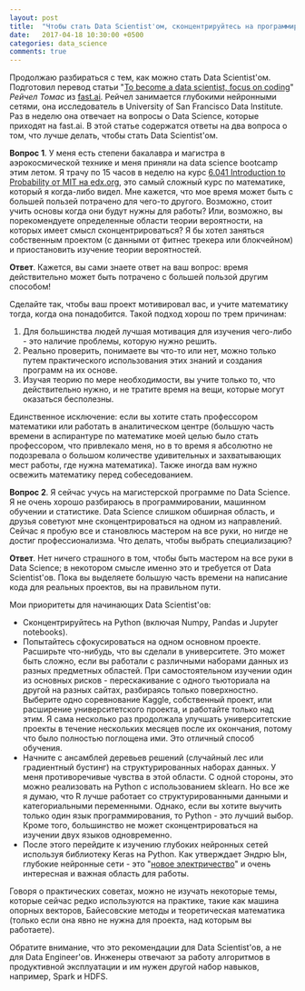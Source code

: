 ```yaml
---
layout: post
title:  "Чтобы стать Data Scientist'ом, сконцентрируйтесь на программировании"
date:   2017-04-18 10:30:00 +0500
categories: data_science
comments: true
---
```


Продолжаю разбираться с тем, как можно стать Data Scientist'ом. Подготовил перевод статьи "[To become a data scientist, focus on coding](http://www.fast.ai/2017/03/23/focus-on-coding/)" *Рейчел Томас* из [fast.ai](http://www.fast.ai). Рейчел занимается глубокими нейронными сетями, она исследователь в University of San Francisco Data Institute. Раз в неделю она отвечает на вопросы о Data Science, которые приходят на fast.ai. В этой статье содержатся ответы на два вопроса о том, что лучше делать, чтобы стать Data Scientist'ом.

**Вопрос 1**. У меня есть степени бакалавра и магистра в аэрокосмической технике и меня приняли на data science bootcamp этим летом. Я трачу по 15 часов в неделю на курс [6.041 Introduction to Probability от MIT на edx.org](https://www.edx.org/course/introduction-probability-science-mitx-6-041x-2), это самый сложный курс по математике, который я когда-либо видел. Мне кажется, что мое время может быть с большей пользей потрачено для чего-то другого. Возможно, стоит учить основы когда они будут нужны для работы? Или, возможно, вы порекомендуете определенные области теории вероятности, на которых имеет смысл сконцентрироваться? Я бы хотел заняться собственным проектом (с данными от фитнес трекера или блокчейном) и приостановить изучение теории вероятностей. 

**Ответ**. Кажется, вы сами знаете ответ на ваш вопрос: время действительно может быть потрачено с большей пользой другим способом! 

<!--more-->

Сделайте так, чтобы ваш проект мотивировал вас, и учите математику тогда, когда она понадобится. Такой подход хорош по трем причинам:

1. Для большинства людей лучшая мотивация для изучения чего-либо - это наличие проблемы, которую нужно решить. 
2. Реально проверить, понимаете вы что-то или нет, можно только путем практического использования этих знаний и создания программ на их основе. 
3. Изучая теорию по мере необходимости, вы учите только то, что действительно нужно, и не тратите время на вещи, которые могут оказаться бесполезны.

Единственное исключение: если вы хотите стать профессором математики или работать в аналитическом центре (большую часть времени в аспирантуре по математике моей целью было стать профессором, что привлекало меня, но в то время я абсолютно не подозревала о большом количестве удивительных и захватывающих мест работы, где нужна математика). Также иногда вам нужно освежить математику перед собеседованием.

**Вопрос 2**. Я сейчас учусь на магистерской программе по Data Science. Я не очень хорошо разбираюсь в программировании, машинном обучении и статистике. Data Science слишком обширная область, и друзья советуют мне сконцентрироваться на одном из направлений. Сейчас я пробую все и становлюсь мастером на все руки, но нигде не достиг профессионализма. Что делать, чтобы выбрать специализацию?

**Ответ**. Нет ничего страшного в том, чтобы быть мастером на все руки в Data Science; в некотором смысле именно это и требуется от Data Scientist'ов. Пока вы выделяете большую часть времени на написание кода для реальных проектов, вы на правильном пути.

Мои приоритеты для начинающих Data Scientist'ов:

- Сконцентрируйтесь на Python (включая Numpy, Pandas и Jupyter notebooks).
- Попытайтесь сфокусироваться на одном основном проекте. Расширьте что-нибудь, что вы сделали в университете. Это может быть сложно, если вы работали с различными наборами данных из разных предметных областей. При самостоятельном изучении один из основных рисков - перескакивание с одного тьюториала на другой на разных сайтах, разбираясь только поверхностно. Выберите одно соревнование Kaggle, собственный проект, или расширение университетского проекта, и работайте только над этим. Я сама несколько раз продолжала улучшать университетские проекты в течение нескольких месяцев после их окончания, потому что было полностью поглощена ими. Это отличный способ обучения.
- Начните с ансамблей деревьев решений (случайный лес или градиентный бустинг) на структурированных наборах данных. У меня противоречивые чувства в этой области. С одной стороны, это можно реализовать на Python с использованием sklearn. Но все же я думаю, что R лучше работает со структурированными данными и категориальными переменными. Однако, если вы хотите выучить только один язык программирования, то Python - это лучший выбор. Кроме того, большинство не может сконцентрироваться на изучении двух языков одновременно. 
- После этого перейдите к изучению глубоких нейронных сетей используя библиотеку Keras на Python. Как утверждает Эндрю Ын, глубокие нейронные сети - это "[новое электричество](http://www.fast.ai/2016/10/11/fortune/)" и очень интересная и важная область для работы.

Говоря о практических советах, можно не изучать некоторые темы, которые сейчас редко используются на практике, такие как машина опорных векторов, Байесовские методы и теоретическая математика (только если она явно не нужна для проекта, над которым вы работаете). 

Обратите внимание, что это рекомендации для Data Scientist'ов, а не для Data Engineer'ов. Инженеры отвечают за работу алгоритмов в продуктивной эксплуатации и им нужен другой набор навыков, например, Spark и HDFS.
